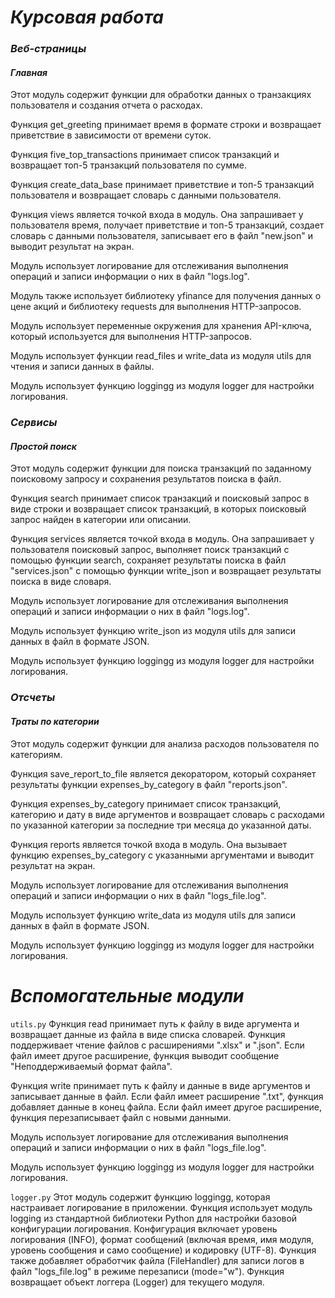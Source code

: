 # **_Курсовая работа_**

### _Веб-страницы_
#### _Главная_
Этот модуль содержит функции для обработки данных о транзакциях пользователя и создания отчета о расходах.

Функция get_greeting принимает время в формате строки и возвращает приветствие в зависимости от времени суток.

Функция five_top_transactions принимает список транзакций и возвращает топ-5 транзакций пользователя по сумме.

Функция create_data_base принимает приветствие и топ-5 транзакций пользователя и возвращает словарь с данными пользователя.

Функция views является точкой входа в модуль. Она запрашивает у пользователя время, получает приветствие и топ-5 транзакций, создает словарь с данными пользователя, записывает его в файл "new.json" и выводит результат на экран.

Модуль использует логирование для отслеживания выполнения операций и записи информации о них в файл "logs.log".

Модуль также использует библиотеку yfinance для получения данных о цене акций и библиотеку requests для выполнения HTTP-запросов.

Модуль использует переменные окружения для хранения API-ключа, который используется для выполнения HTTP-запросов.

Модуль использует функции read_files и write_data из модуля utils для чтения и записи данных в файлы.

Модуль использует функцию loggingg из модуля logger для настройки логирования.


### _Сервисы_
#### _Простой поиск_
Этот модуль содержит функции для поиска транзакций по заданному поисковому запросу и сохранения результатов поиска в файл.

Функция search принимает список транзакций и поисковый запрос в виде строки и возвращает список транзакций, в которых поисковый запрос найден в категории или описании.

Функция services является точкой входа в модуль. Она запрашивает у пользователя поисковый запрос, выполняет поиск транзакций с помощью функции search, сохраняет результаты поиска в файл "services.json" с помощью функции write_json и возвращает результаты поиска в виде словаря.

Модуль использует логирование для отслеживания выполнения операций и записи информации о них в файл "logs.log".

Модуль использует функцию write_json из модуля utils для записи данных в файл в формате JSON.

Модуль использует функцию loggingg из модуля logger для настройки логирования.


### _Отсчеты_
#### _Траты по категории_
Этот модуль содержит функции для анализа расходов пользователя по категориям.

Функция save_report_to_file является декоратором, который сохраняет результаты функции expenses_by_category в файл "reports.json".

Функция expenses_by_category принимает список транзакций, категорию и дату в виде аргументов и возвращает словарь с расходами по указанной категории за последние три месяца до указанной даты.

Функция reports является точкой входа в модуль. Она вызывает функцию expenses_by_category с указанными аргументами и выводит результат на экран.

Модуль использует логирование для отслеживания выполнения операций и записи информации о них в файл "logs_file.log".

Модуль использует функцию write_data из модуля utils для записи данных в файл в формате JSON.

Модуль использует функцию loggingg из модуля logger для настройки логирования.

# **_Вспомогательные модули_**
 `utils.py`
 Функция read принимает путь к файлу в виде аргумента и возвращает данные из файла в виде списка словарей. Функция поддерживает чтение файлов с расширениями ".xlsx" и ".json". Если файл имеет другое расширение, функция выводит сообщение "Неподдерживаемый формат файла".

Функция write принимает путь к файлу и данные в виде аргументов и записывает данные в файл. Если файл имеет расширение ".txt", функция добавляет данные в конец файла. Если файл имеет другое расширение, функция перезаписывает файл с новыми данными.

Модуль использует логирование для отслеживания выполнения операций и записи информации о них в файл "logs_file.log".

Модуль использует функцию loggingg из модуля logger для настройки логирования.

`logger.py`
Этот модуль содержит функцию loggingg, которая настраивает логирование в приложении. Функция использует модуль logging из стандартной библиотеки Python для настройки базовой конфигурации логирования. Конфигурация включает уровень логирования (INFO), формат сообщений (включая время, имя модуля, уровень сообщения и само сообщение) и кодировку (UTF-8). Функция также добавляет обработчик файла (FileHandler) для записи логов в файл "logs_file.log" в режиме перезаписи (mode="w"). Функция возвращает объект логгера (Logger) для текущего модуля.